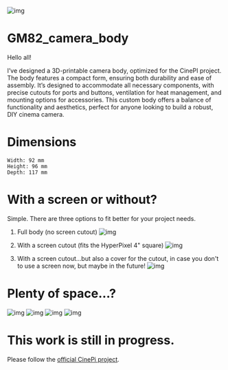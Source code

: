 ![img](https://github.com/GM82skg/GM82_camera_body/blob/main/imgs/500.png)

# GM82_camera_body

Hello all!

I’ve designed a 3D-printable camera body, optimized for the CinePI project. The body features a compact form, ensuring both durability and ease of assembly. It’s designed to accommodate all necessary components, with precise cutouts for ports and buttons, ventilation for heat management, and mounting options for accessories. This custom body offers a balance of functionality and aesthetics, perfect for anyone looking to build a robust, DIY cinema camera.

# Dimensions

```
Width: 92 mm
Height: 96 mm
Depth: 117 mm
```

# With a screen or without?

Simple. There are three options to fit better for your project needs.

1. Full body (no screen cutout)
   ![img](https://github.com/GM82skg/GM82_camera_body/blob/main/imgs/503.png)

3. With a screen cutout (fits the HyperPixel 4" square)
   ![img](https://github.com/GM82skg/GM82_camera_body/blob/main/imgs/501.png)

5. With a screen cutout...but also a cover for the cutout, in case you don't to use a screen now, but maybe in the future!
   ![img](https://github.com/GM82skg/GM82_camera_body/blob/main/imgs/502.png)


# Plenty of space...?

   ![img](https://github.com/GM82skg/GM82_camera_body/blob/main/imgs/402.png)
   ![img](https://github.com/GM82skg/GM82_camera_body/blob/main/imgs/505.png)
   ![img](https://github.com/GM82skg/GM82_camera_body/blob/main/imgs/506.png)
   ![img](https://github.com/GM82skg/GM82_camera_body/blob/main/imgs/504.png)

# This work is still in progress.

Please follow the [official CinePi project](https://github.com/cinepi).
